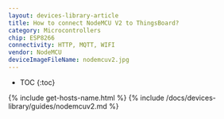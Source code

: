 ```yaml
---
layout: devices-library-article
title: How to connect NodeMCU V2 to ThingsBoard?
category: Microcontrollers
chip: ESP8266
connectivity: HTTP, MQTT, WIFI
vendor: NodeMCU
deviceImageFileName: nodemcuv2.jpg
---
```


* TOC
{:toc}

{% include get-hosts-name.html %}
{% include /docs/devices-library/guides/nodemcuv2.md %}
